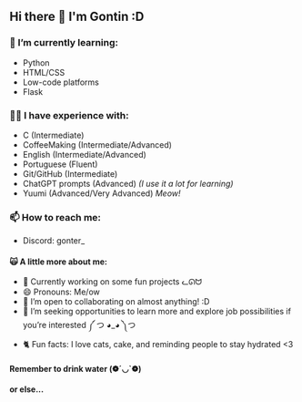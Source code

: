 ## Hi there 👋 I'm Gontin :D

### 🌱 I’m currently learning:
- Python
- HTML/CSS
- Low-code platforms
- Flask

### 🐱‍👤 I have experience with:
- C (Intermediate)
- CoffeeMaking (Intermediate/Advanced)
- English (Intermediate/Advanced)
- Portuguese (Fluent)
- Git/GitHub (Intermediate)
- ChatGPT prompts (Advanced) _(I use it a lot for learning)_
- Yuumi (Advanced/Very Advanced) _Meow!_

### 📫 How to reach me:
- Discord: gonter_

#### 🙀 A little more about me:
- 🔭 Currently working on some fun projects ᓚᘏᗢ
- 😄 Pronouns: Me/ow
- 👯 I’m open to collaborating on almost anything! :D
- 🤔 I’m seeking opportunities to learn more and explore job possibilities if you’re interested ༼ つ ◕_◕ ༽つ
- 🐈 Fun facts: I love cats, cake, and reminding people to stay hydrated <3

#### Remember to drink water (❁´◡`❁)
**or else...**
